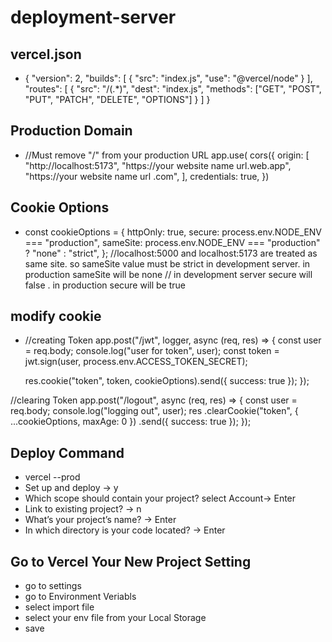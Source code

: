 # deployment-server

## vercel.json
- {
  "version": 2,
  "builds": [
    {
      "src": "index.js",
      "use": "@vercel/node"
    }
  ],
  "routes": [
    {
      "src": "/(.*)",
      "dest": "index.js",
      "methods": ["GET", "POST", "PUT", "PATCH", "DELETE", "OPTIONS"]
    }
  ]
}

## Production Domain 
- //Must remove "/" from your production URL
app.use(
  cors({
    origin: [
      "http://localhost:5173",
      "https://your website name url.web.app",
      "https://your website name url .com",
    ],
    credentials: true,
  })

## Cookie Options 

- const cookieOptions = {
  httpOnly: true,
  secure: process.env.NODE_ENV === "production",
  sameSite: process.env.NODE_ENV === "production" ? "none" : "strict",
};
//localhost:5000 and localhost:5173 are treated as same site.  so sameSite value must be strict in development server.  in production sameSite will be none
// in development server secure will false .  in production secure will be true

## modify cookie 
- //creating Token
app.post("/jwt", logger, async (req, res) => {
  const user = req.body;
  console.log("user for token", user);
  const token = jwt.sign(user, process.env.ACCESS_TOKEN_SECRET);

  res.cookie("token", token, cookieOptions).send({ success: true });
});

//clearing Token
app.post("/logout", async (req, res) => {
  const user = req.body;
  console.log("logging out", user);
  res
    .clearCookie("token", { ...cookieOptions, maxAge: 0 })
    .send({ success: true });
});

## Deploy Command 

- vercel --prod
-   Set up and deploy -> y
-   Which scope should contain your project? select Account-> Enter
-   Link to existing project? -> n
-   What’s your project’s name? -> Enter
-   In which directory is your code located? -> Enter

## Go to Vercel Your New Project Setting 
- go to settings
- go to Environment Veriabls
- select import file
- select your env file from your Local Storage
- save

